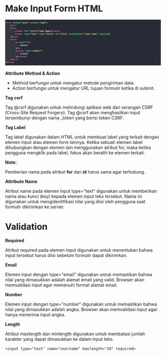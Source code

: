 # Make Input Form HTML

![Input Form](img/input.png)

**Attribute Method & Action**

- Method berfungsi untuk mengatur metode pengiriman data.
- Action berfungsi untuk mengatur URL tujuan formulir ketika di submit.

**Tag csrf**

Tag @csrf digunakan untuk melindungi aplikasi web dari serangan CSRF (Cross-Site Request Forgery). Tag @csrf akan menghasilkan input tersembunyi dengan nama _token yang berisi token CSRF.

**Tag Label**

Tag label digunakan dalam HTML untuk membuat label yang terkait dengan elemen input atau elemen form lainnya. Ketika sebuah elemen label dihubungkan dengan elemen lain menggunakan atribut for, maka ketika pengguna mengklik pada label, fokus akan beralih ke elemen terkait.

**Note:**

Pemberian nama pada atribut **for** dan **id** harus sama agar terhubung.

**Attribute Name**

Atribut name pada elemen input type="text" digunakan untuk memberikan nama atau kunci (key) kepada elemen input teks tersebut. Nama ini digunakan untuk mengidentifikasi nilai yang diisi oleh pengguna saat formulir dikirimkan ke server.

# Validation

**Required**

Atribut required pada elemen input digunakan untuk menentukan bahwa input tersebut harus diisi sebelum formulir dapat dikirimkan. 

**Email**

Elemen input dengan type="email" digunakan untuk memastikan bahwa nilai yang dimasukkan adalah alamat email yang valid. Browser akan memvalidasi input agar memenuhi format alamat email.

**Number**

Elemen input dengan type="number" digunakan untuk memastikan bahwa nilai yang dimasukkan adalah angka. Browser akan memvalidasi input agar hanya menerima input angka.

**Length**

Atribut maxlength dan minlength digunakan untuk membatasi jumlah karakter yang dapat dimasukkan ke dalam input teks.

```
<input type="text" name="username" maxlength="20" required>
```

